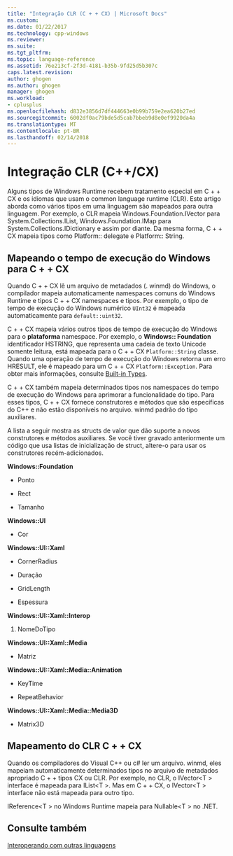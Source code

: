 ```yaml
---
title: "Integração CLR (C + + CX) | Microsoft Docs"
ms.custom: 
ms.date: 01/22/2017
ms.technology: cpp-windows
ms.reviewer: 
ms.suite: 
ms.tgt_pltfrm: 
ms.topic: language-reference
ms.assetid: 76e213cf-2f3d-4181-b35b-9fd25d5b307c
caps.latest.revision: 
author: ghogen
ms.author: ghogen
manager: ghogen
ms.workload:
- cplusplus
ms.openlocfilehash: d832e3856d7df444663e0b99b759e2ea620b27ed
ms.sourcegitcommit: 6002df0ac79bde5d5cab7bbeb9d8e0ef9920da4a
ms.translationtype: MT
ms.contentlocale: pt-BR
ms.lasthandoff: 02/14/2018
---
```

# <a name="clr-integration-ccx"></a>Integração CLR (C++/CX)
Alguns tipos de Windows Runtime recebem tratamento especial em C + + CX e os idiomas que usam o common language runtime (CLR). Este artigo aborda como vários tipos em uma linguagem são mapeados para outra linguagem. Por exemplo, o CLR mapeia Windows.Foundation.IVector para System.Collections.IList, Windows.Foundation.IMap para System.Collections.IDictionary e assim por diante. Da mesma forma, C + + CX mapeia tipos como Platform:: delegate e Platform:: String.  
  
## <a name="mapping-the-windows-runtime-to-ccx"></a>Mapeando o tempo de execução do Windows para C + + CX  
 Quando C + + CX lê um arquivo de metadados (. winmd) do Windows, o compilador mapeia automaticamente namespaces comuns do Windows Runtime e tipos C + + CX namespaces e tipos. Por exemplo, o tipo de tempo de execução do Windows numérico `UInt32` é mapeada automaticamente para `default::uint32`.  
  
 C + + CX mapeia vários outros tipos de tempo de execução do Windows para o **plataforma** namespace. Por exemplo, o **Windows:: Foundation** identificador HSTRING, que representa uma cadeia de texto Unicode somente leitura, está mapeada para o C + + CX `Platform::String` classe. Quando uma operação de tempo de execução do Windows retorna um erro HRESULT, ele é mapeado para um C + + CX `Platform::Exception`. Para obter mais informações, consulte [Built-in Types](http://msdn.microsoft.com/en-us/acc196fd-09da-4882-b554-6c94685ec75f).  
  
 C + + CX também mapeia determinados tipos nos namespaces do tempo de execução do Windows para aprimorar a funcionalidade do tipo. Para esses tipos, C + + CX fornece construtores e métodos que são específicas do C++ e não estão disponíveis no arquivo. winmd padrão do tipo auxiliares.  
  
 A lista a seguir mostra as structs de valor que dão suporte a novos construtores e métodos auxiliares. Se você tiver gravado anteriormente um código que usa listas de inicialização de struct, altere-o para usar os construtores recém-adicionados.  
  
 **Windows::Foundation**  
  
-   Ponto  
  
-   Rect  
  
-   Tamanho  
  
 **Windows::UI**  
  
-   Cor  
  
 **Windows::UI::Xaml**  
  
-   CornerRadius  
  
-   Duração  
  
-   GridLength  
  
-   Espessura  
  
 **Windows::UI::Xaml::Interop**  
  
1.  NomeDoTipo  
  
 **Windows::UI::Xaml::Media**  
  
-   Matriz  
  
 **Windows::UI::Xaml::Media::Animation**  
  
-   KeyTime  
  
-   RepeatBehavior  
  
 **Windows::UI::Xaml::Media::Media3D**  
  
-   Matrix3D  
  
## <a name="mapping-the-clr-to-ccx"></a>Mapeamento do CLR C + + CX  
 Quando os compiladores do Visual C++ ou c# ler um arquivo. winmd, eles mapeiam automaticamente determinados tipos no arquivo de metadados apropriado C + + tipos CX ou CLR. Por exemplo, no CLR, o IVector\<T > interface é mapeada para IList\<T >. Mas em C + + CX, o IVector\<T > interface não está mapeada para outro tipo.  
  
 IReference\<T > no Windows Runtime mapeia para Nullable\<T > no .NET.  
  
## <a name="see-also"></a>Consulte também  
 [Interoperando com outras linguagens](../cppcx/interoperating-with-other-languages-c-cx.md)